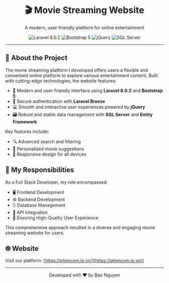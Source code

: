 <div align="center">
  <h1>🎬 Movie Streaming Website</h1>
  <p>A modern, user-friendly platform for online entertainment</p>
  <img src="https://img.shields.io/badge/Laravel-8.0.2-FF2D20?style=for-the-badge&logo=laravel&logoColor=white" alt="Laravel 8.0.2"/>
  <img src="https://img.shields.io/badge/Bootstrap-5-7952B3?style=for-the-badge&logo=bootstrap&logoColor=white" alt="Bootstrap 5"/>
  <img src="https://img.shields.io/badge/jQuery-0769AD?style=for-the-badge&logo=jquery&logoColor=white" alt="jQuery"/>
  <img src="https://img.shields.io/badge/SQL_Server-CC2927?style=for-the-badge&logo=microsoft-sql-server&logoColor=white" alt="SQL Server"/>
</div>

<hr>

## 🚀 About the Project

The movie streaming platform I developed offers users a flexible and convenient online platform to explore various entertainment content. Built with cutting-edge technologies, the website features:

- 🎨 Modern and user-friendly interface using **Laravel 8.0.2** and **Bootstrap 5**
- 🔐 Secure authentication with **Laravel Breeze**
- 💻 Smooth and interactive user experiences powered by **jQuery**
- 🗃️ Robust and stable data management with **SQL Server** and **Entity Framework**

Key features include:
- 🔍 Advanced search and filtering
- 🎥 Personalized movie suggestions
- 📱 Responsive design for all devices

## 💼 My Responsibilities

As a Full Stack Developer, my role encompassed:
- 🖥️ Frontend Development
- ⚙️ Backend Development
- 🗄️ Database Management
- 🔗 API Integration
- 🌟 Ensuring High-Quality User Experience

This comprehensive approach resulted in a diverse and engaging movie streaming website for users.

## 🌐 Website

Visit our platform: [https://phimcom.io.vn/](https://phimcom.io.vn/)

<hr>

<div align="center">
  <p>Developed with ❤️ by Bao Nguyen</p>
</div>
